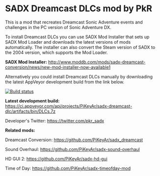 # SADX Dreamcast DLCs mod by PkR

This is a mod that recreates Dreamcast Sonic Adventure events and challenges in the PC version of Sonic Adventure DX.

To install Dreamcast DLCs you can use SADX Mod Installer that sets up SADX Mod Loader and downloads the latest versions of mods automatically. The installer can also convert the Steam version of SADX to the 2004 version, which supports the Mod Loader. 

**SADX Mod Installer:** http://www.moddb.com/mods/sadx-dreamcast-conversion/news/new-mod-installer-now-available1

Alternatively you could install Dreamcast DLCs manually by downloading the latest AppVeyor development build from the link below.

[![Build status](https://ci.appveyor.com/api/projects/status/jxovcm95nyytvygo?svg=true)](https://ci.appveyor.com/project/PiKeyAr/sadx-dreamcast-dlc)

**Latest development build:** https://ci.appveyor.com/api/projects/PiKeyAr/sadx-dreamcast-dlc/artifacts/bin/DLCs.7z

Developer's Twitter: https://twitter.com/pkr_sadx

**Related mods:**

Dreamcast Conversion: https://github.com/PiKeyAr/sadx_dreamcast

Sound Overhaul: https://github.com/PiKeyAr/sadx-sound-overhaul

HD GUI 2: https://github.com/PiKeyAr/sadx-hd-gui

Time of Day: https://github.com/PiKeyAr/sadx-timeofday-mod
